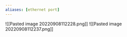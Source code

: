 ```yaml
---
aliases: [ethernet port]
---
```

![[Pasted image 20220908112228.png]]
![[Pasted image 20220908112237.png]]